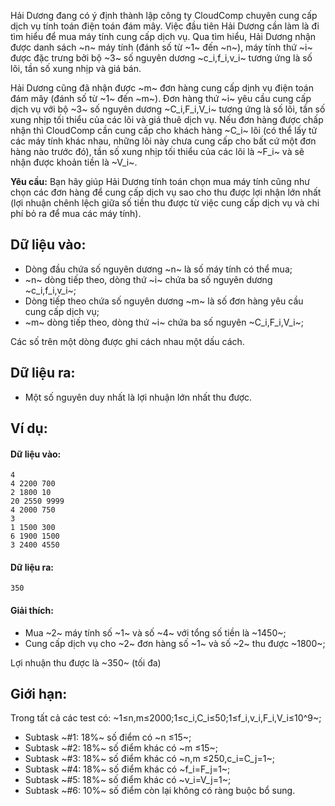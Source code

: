 Hải Dương đang có ý định thành lập công ty CloudComp chuyên cung cấp dịch vụ tính toán điện toán đám mây.
Việc đầu tiên Hải Dương cần làm là đi tìm hiểu để mua máy tính cung cấp dịch vụ. Qua tìm hiểu, Hải Dương nhận được danh sách ~n~ máy tính (đánh số từ ~1~ đến ~n~), máy tính thứ ~i~ được đặc trưng bởi bộ ~3~ số nguyên dương ~c_i,f_i,v_i~ tương ứng là số lõi, tần số xung nhịp và giá bán.

Hải Dương cũng đã nhận được ~m~ đơn hàng cung cấp dịnh vụ điện toán đám mây (đánh số từ ~1~ đến ~m~). Đơn hàng thứ ~i~ yêu cầu cung cấp dịch vụ với bộ ~3~ số nguyên dương ~C_i,F_i,V_i~ tương ứng là số lõi, tần số xung nhịp tối thiểu của các lõi và giá thuê dịch vụ. Nếu đơn hàng được chấp nhận thì CloudComp cần cung cấp cho khách hàng ~C_i~ lõi (có thể lấy tử các máy tính khác nhau, những lõi này chưa cung cấp cho bất cứ một đơn hàng nào trước đó), tần số xung nhịp tối thiểu của các lõi là ~F_i~ và sẽ nhận được khoản tiền là ~V_i~.

**Yêu cầu:** Bạn hãy giúp Hải Dương tính toán chọn mua máy tính cũng như chọn các đơn hàng để cung cấp dịch vụ sao cho thu được lợi nhận lớn nhất (lợi nhuận chênh lệch giữa số tiền thu được từ việc cung cấp dịch vụ và chi phí bỏ ra để mua các máy tính).

## Dữ liệu vào:
- Dòng đầu chứa số nguyên dương ~n~ là số máy tính có thể mua;
- ~n~ dòng tiếp theo, dòng thứ ~i~ chứa ba số nguyên dương ~c_i,f_i,v_i~;
- Dòng tiếp theo chứa số nguyên dương ~m~ là số đơn hàng yêu cầu cung cấp dịch vụ;
- ~m~ dòng tiếp theo, dòng thứ ~i~ chứa ba số nguyên ~C_i,F_i,V_i~;

Các số trên một dòng được ghi cách nhau một dấu cách.

## Dữ liệu ra:
- Một số nguyên duy nhất là lợi nhuận lớn nhất thu được.

## Ví dụ:
#### Dữ liệu vào:
```
4
4 2200 700
2 1800 10
20 2550 9999
4 2000 750
3
1 1500 300
6 1900 1500
3 2400 4550
```

#### Dữ liệu ra:
```
350
```

#### Giải thích:
- Mua ~2~ máy tính số ~1~ và số ~4~ với tổng số tiền là ~1450~;
- Cung cấp dịch vụ cho ~2~ đơn hàng số ~1~ và số ~2~ thu được ~1800~;

Lợi nhuận thu được là ~350~ (tối đa)

## Giới hạn:
Trong tất cả các test có: ~1≤n,m≤2000;1≤c_i,C_i≤50;1≤f_i,v_i,F_i,V_i≤10^9~;
- Subtask ~\#1: 18\%~ số điểm có ~n ≤15~;
- Subtask ~\#2: 18\%~ số điểm khác có ~m ≤15~;
- Subtask ~\#3: 18\%~ số điểm khác có ~n,m ≤250,c_i=C_j=1~;
- Subtask ~\#4: 18\%~ số điểm khác có ~f_i=F_j=1~;
- Subtask ~\#5: 18\%~ số điểm khác có ~v_i=V_j=1~;
- Subtask ~\#6: 10\%~ số điểm còn lại không có ràng buộc bổ sung.